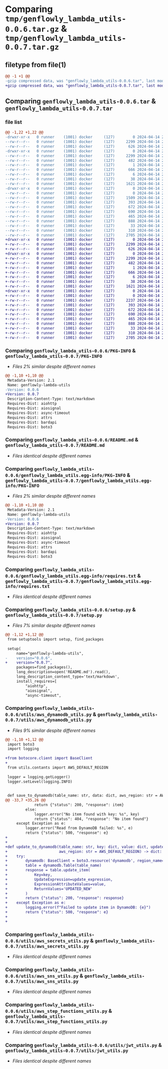 # Comparing `tmp/genflowly_lambda_utils-0.0.6.tar.gz` & `tmp/genflowly_lambda_utils-0.0.7.tar.gz`

## filetype from file(1)

```diff
@@ -1 +1 @@
-gzip compressed data, was "genflowly_lambda_utils-0.0.6.tar", last modified: Sun Apr 14 21:38:25 2024, max compression
+gzip compressed data, was "genflowly_lambda_utils-0.0.7.tar", last modified: Sun Apr 14 21:54:58 2024, max compression
```

## Comparing `genflowly_lambda_utils-0.0.6.tar` & `genflowly_lambda_utils-0.0.7.tar`

### file list

```diff
@@ -1,22 +1,22 @@
-drwxr-xr-x   0 runner    (1001) docker     (127)        0 2024-04-14 21:38:25.249218 genflowly_lambda_utils-0.0.6/
--rw-r--r--   0 runner    (1001) docker     (127)     2299 2024-04-14 21:38:25.249218 genflowly_lambda_utils-0.0.6/PKG-INFO
--rw-r--r--   0 runner    (1001) docker     (127)      626 2024-04-14 21:37:59.000000 genflowly_lambda_utils-0.0.6/README.md
-drwxr-xr-x   0 runner    (1001) docker     (127)        0 2024-04-14 21:38:25.249218 genflowly_lambda_utils-0.0.6/genflowly_lambda_utils.egg-info/
--rw-r--r--   0 runner    (1001) docker     (127)     2299 2024-04-14 21:38:25.000000 genflowly_lambda_utils-0.0.6/genflowly_lambda_utils.egg-info/PKG-INFO
--rw-r--r--   0 runner    (1001) docker     (127)      482 2024-04-14 21:38:25.000000 genflowly_lambda_utils-0.0.6/genflowly_lambda_utils.egg-info/SOURCES.txt
--rw-r--r--   0 runner    (1001) docker     (127)        1 2024-04-14 21:38:25.000000 genflowly_lambda_utils-0.0.6/genflowly_lambda_utils.egg-info/dependency_links.txt
--rw-r--r--   0 runner    (1001) docker     (127)      666 2024-04-14 21:38:25.000000 genflowly_lambda_utils-0.0.6/genflowly_lambda_utils.egg-info/requires.txt
--rw-r--r--   0 runner    (1001) docker     (127)        6 2024-04-14 21:38:25.000000 genflowly_lambda_utils-0.0.6/genflowly_lambda_utils.egg-info/top_level.txt
--rw-r--r--   0 runner    (1001) docker     (127)       38 2024-04-14 21:38:25.249218 genflowly_lambda_utils-0.0.6/setup.cfg
--rw-r--r--   0 runner    (1001) docker     (127)     1621 2024-04-14 21:37:59.000000 genflowly_lambda_utils-0.0.6/setup.py
-drwxr-xr-x   0 runner    (1001) docker     (127)        0 2024-04-14 21:38:25.249218 genflowly_lambda_utils-0.0.6/utils/
--rw-r--r--   0 runner    (1001) docker     (127)        0 2024-04-14 21:37:59.000000 genflowly_lambda_utils-0.0.6/utils/__init__.py
--rw-r--r--   0 runner    (1001) docker     (127)     1509 2024-04-14 21:37:59.000000 genflowly_lambda_utils-0.0.6/utils/aws_dynamodb_utils.py
--rw-r--r--   0 runner    (1001) docker     (127)      393 2024-04-14 21:37:59.000000 genflowly_lambda_utils-0.0.6/utils/aws_s3_utils.py
--rw-r--r--   0 runner    (1001) docker     (127)      672 2024-04-14 21:37:59.000000 genflowly_lambda_utils-0.0.6/utils/aws_secrets_utils.py
--rw-r--r--   0 runner    (1001) docker     (127)      690 2024-04-14 21:37:59.000000 genflowly_lambda_utils-0.0.6/utils/aws_sns_utils.py
--rw-r--r--   0 runner    (1001) docker     (127)      465 2024-04-14 21:37:59.000000 genflowly_lambda_utils-0.0.6/utils/aws_sqs_utils.py
--rw-r--r--   0 runner    (1001) docker     (127)      888 2024-04-14 21:37:59.000000 genflowly_lambda_utils-0.0.6/utils/aws_step_functions_utils.py
--rw-r--r--   0 runner    (1001) docker     (127)       33 2024-04-14 21:37:59.000000 genflowly_lambda_utils-0.0.6/utils/contants.py
--rw-r--r--   0 runner    (1001) docker     (127)      310 2024-04-14 21:37:59.000000 genflowly_lambda_utils-0.0.6/utils/hashing_utils.py
--rw-r--r--   0 runner    (1001) docker     (127)     2705 2024-04-14 21:37:59.000000 genflowly_lambda_utils-0.0.6/utils/jwt_utils.py
+drwxr-xr-x   0 runner    (1001) docker     (127)        0 2024-04-14 21:54:58.297491 genflowly_lambda_utils-0.0.7/
+-rw-r--r--   0 runner    (1001) docker     (127)     2299 2024-04-14 21:54:58.297491 genflowly_lambda_utils-0.0.7/PKG-INFO
+-rw-r--r--   0 runner    (1001) docker     (127)      626 2024-04-14 21:54:32.000000 genflowly_lambda_utils-0.0.7/README.md
+drwxr-xr-x   0 runner    (1001) docker     (127)        0 2024-04-14 21:54:58.297491 genflowly_lambda_utils-0.0.7/genflowly_lambda_utils.egg-info/
+-rw-r--r--   0 runner    (1001) docker     (127)     2299 2024-04-14 21:54:58.000000 genflowly_lambda_utils-0.0.7/genflowly_lambda_utils.egg-info/PKG-INFO
+-rw-r--r--   0 runner    (1001) docker     (127)      482 2024-04-14 21:54:58.000000 genflowly_lambda_utils-0.0.7/genflowly_lambda_utils.egg-info/SOURCES.txt
+-rw-r--r--   0 runner    (1001) docker     (127)        1 2024-04-14 21:54:58.000000 genflowly_lambda_utils-0.0.7/genflowly_lambda_utils.egg-info/dependency_links.txt
+-rw-r--r--   0 runner    (1001) docker     (127)      666 2024-04-14 21:54:58.000000 genflowly_lambda_utils-0.0.7/genflowly_lambda_utils.egg-info/requires.txt
+-rw-r--r--   0 runner    (1001) docker     (127)        6 2024-04-14 21:54:58.000000 genflowly_lambda_utils-0.0.7/genflowly_lambda_utils.egg-info/top_level.txt
+-rw-r--r--   0 runner    (1001) docker     (127)       38 2024-04-14 21:54:58.297491 genflowly_lambda_utils-0.0.7/setup.cfg
+-rw-r--r--   0 runner    (1001) docker     (127)     1621 2024-04-14 21:54:32.000000 genflowly_lambda_utils-0.0.7/setup.py
+drwxr-xr-x   0 runner    (1001) docker     (127)        0 2024-04-14 21:54:58.297491 genflowly_lambda_utils-0.0.7/utils/
+-rw-r--r--   0 runner    (1001) docker     (127)        0 2024-04-14 21:54:32.000000 genflowly_lambda_utils-0.0.7/utils/__init__.py
+-rw-r--r--   0 runner    (1001) docker     (127)     2237 2024-04-14 21:54:32.000000 genflowly_lambda_utils-0.0.7/utils/aws_dynamodb_utils.py
+-rw-r--r--   0 runner    (1001) docker     (127)      393 2024-04-14 21:54:32.000000 genflowly_lambda_utils-0.0.7/utils/aws_s3_utils.py
+-rw-r--r--   0 runner    (1001) docker     (127)      672 2024-04-14 21:54:32.000000 genflowly_lambda_utils-0.0.7/utils/aws_secrets_utils.py
+-rw-r--r--   0 runner    (1001) docker     (127)      690 2024-04-14 21:54:32.000000 genflowly_lambda_utils-0.0.7/utils/aws_sns_utils.py
+-rw-r--r--   0 runner    (1001) docker     (127)      465 2024-04-14 21:54:32.000000 genflowly_lambda_utils-0.0.7/utils/aws_sqs_utils.py
+-rw-r--r--   0 runner    (1001) docker     (127)      888 2024-04-14 21:54:32.000000 genflowly_lambda_utils-0.0.7/utils/aws_step_functions_utils.py
+-rw-r--r--   0 runner    (1001) docker     (127)       33 2024-04-14 21:54:32.000000 genflowly_lambda_utils-0.0.7/utils/contants.py
+-rw-r--r--   0 runner    (1001) docker     (127)      310 2024-04-14 21:54:32.000000 genflowly_lambda_utils-0.0.7/utils/hashing_utils.py
+-rw-r--r--   0 runner    (1001) docker     (127)     2705 2024-04-14 21:54:32.000000 genflowly_lambda_utils-0.0.7/utils/jwt_utils.py
```

### Comparing `genflowly_lambda_utils-0.0.6/PKG-INFO` & `genflowly_lambda_utils-0.0.7/PKG-INFO`

 * *Files 2% similar despite different names*

```diff
@@ -1,10 +1,10 @@
 Metadata-Version: 2.1
 Name: genflowly-lambda-utils
-Version: 0.0.6
+Version: 0.0.7
 Description-Content-Type: text/markdown
 Requires-Dist: aiohttp
 Requires-Dist: aiosignal
 Requires-Dist: async-timeout
 Requires-Dist: attrs
 Requires-Dist: bardapi
 Requires-Dist: boto3
```

### Comparing `genflowly_lambda_utils-0.0.6/README.md` & `genflowly_lambda_utils-0.0.7/README.md`

 * *Files identical despite different names*

### Comparing `genflowly_lambda_utils-0.0.6/genflowly_lambda_utils.egg-info/PKG-INFO` & `genflowly_lambda_utils-0.0.7/genflowly_lambda_utils.egg-info/PKG-INFO`

 * *Files 2% similar despite different names*

```diff
@@ -1,10 +1,10 @@
 Metadata-Version: 2.1
 Name: genflowly-lambda-utils
-Version: 0.0.6
+Version: 0.0.7
 Description-Content-Type: text/markdown
 Requires-Dist: aiohttp
 Requires-Dist: aiosignal
 Requires-Dist: async-timeout
 Requires-Dist: attrs
 Requires-Dist: bardapi
 Requires-Dist: boto3
```

### Comparing `genflowly_lambda_utils-0.0.6/genflowly_lambda_utils.egg-info/requires.txt` & `genflowly_lambda_utils-0.0.7/genflowly_lambda_utils.egg-info/requires.txt`

 * *Files identical despite different names*

### Comparing `genflowly_lambda_utils-0.0.6/setup.py` & `genflowly_lambda_utils-0.0.7/setup.py`

 * *Files 7% similar despite different names*

```diff
@@ -1,12 +1,12 @@
 from setuptools import setup, find_packages
 
 setup(
     name="genflowly-lambda-utils",
-    version="0.0.6",
+    version="0.0.7",
     packages=find_packages(),
     long_description=open('README.md').read(),
     long_description_content_type='text/markdown',
     install_requires=[
         "aiohttp",
         "aiosignal",
         "async-timeout",
```

### Comparing `genflowly_lambda_utils-0.0.6/utils/aws_dynamodb_utils.py` & `genflowly_lambda_utils-0.0.7/utils/aws_dynamodb_utils.py`

 * *Files 9% similar despite different names*

```diff
@@ -1,10 +1,12 @@
 import boto3
 import logging
 
+from botocore.client import BaseClient
+
 from utils.contants import AWS_DEFAULT_REGION
 
 logger = logging.getLogger()
 logger.setLevel(logging.INFO)
 
 
 def save_to_dynamodb(table_name: str, data: dict, aws_region: str = AWS_DEFAULT_REGION) -> dict:
@@ -33,7 +35,26 @@
             return {"status": 200, "response": item}
         else:
             logger.error("No item found with key: %s", key)
             return {"status": 404, "response": "No item found"}
     except Exception as e:
         logger.error("Read from DynamoDB failed: %s", e)
         return {"status": 500, "response": e}
+
+
+def update_to_dynamodb(table_name: str, key: dict, value: dict, update_expression: str,
+                       aws_region: str = AWS_DEFAULT_REGION) -> dict:
+    try:
+        dynamodb: BaseClient = boto3.resource('dynamodb', region_name=aws_region)
+        table = dynamodb.Table(table_name)
+        response = table.update_item(
+            Key=key,
+            UpdateExpression=update_expression,
+            ExpressionAttributeValues=value,
+            ReturnValues='UPDATED_NEW'
+        )
+        return {"status": 200, "response": response}
+    except Exception as e:
+        logging.error(f"Failed to update item in DynamoDB: {e}")
+        return {"status": 500, "response": e}
+
+
```

### Comparing `genflowly_lambda_utils-0.0.6/utils/aws_secrets_utils.py` & `genflowly_lambda_utils-0.0.7/utils/aws_secrets_utils.py`

 * *Files identical despite different names*

### Comparing `genflowly_lambda_utils-0.0.6/utils/aws_sns_utils.py` & `genflowly_lambda_utils-0.0.7/utils/aws_sns_utils.py`

 * *Files identical despite different names*

### Comparing `genflowly_lambda_utils-0.0.6/utils/aws_step_functions_utils.py` & `genflowly_lambda_utils-0.0.7/utils/aws_step_functions_utils.py`

 * *Files identical despite different names*

### Comparing `genflowly_lambda_utils-0.0.6/utils/jwt_utils.py` & `genflowly_lambda_utils-0.0.7/utils/jwt_utils.py`

 * *Files identical despite different names*

